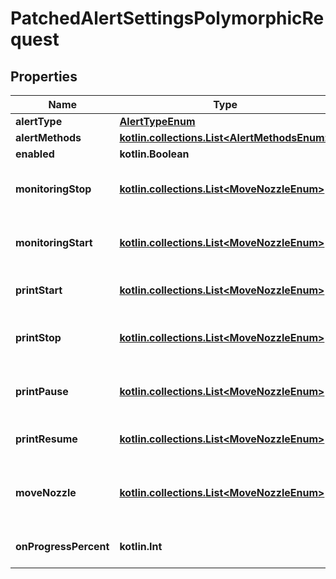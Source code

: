 
# PatchedAlertSettingsPolymorphicRequest

## Properties
Name | Type | Description | Notes
------------ | ------------- | ------------- | -------------
**alertType** | [**AlertTypeEnum**](AlertTypeEnum.md) |  |  [optional]
**alertMethods** | [**kotlin.collections.List&lt;AlertMethodsEnum&gt;**](AlertMethodsEnum.md) |  |  [optional]
**enabled** | **kotlin.Boolean** | Enable or disable this alert channel |  [optional]
**monitoringStop** | [**kotlin.collections.List&lt;MoveNozzleEnum&gt;**](MoveNozzleEnum.md) | Fires on &lt;strong&gt;MonitoringStop&lt;strong&gt; updates.   Helps debug unexpected Print Nanny crashes. |  [optional]
**monitoringStart** | [**kotlin.collections.List&lt;MoveNozzleEnum&gt;**](MoveNozzleEnum.md) | Fires on &lt;strong&gt;MonitoringStop&lt;/strong&gt; updates. Helpful if you want to confirm monitoring started without a problem. |  [optional]
**printStart** | [**kotlin.collections.List&lt;MoveNozzleEnum&gt;**](MoveNozzleEnum.md) | Fires on &lt;strong&gt;StopPrint&lt;/strong&gt; updates. Get notified as soon as a print job finishes.  |  [optional]
**printStop** | [**kotlin.collections.List&lt;MoveNozzleEnum&gt;**](MoveNozzleEnum.md) | Fires on &lt;strong&gt;PrintStart&lt;/strong&gt; command status changes. Helpful for verifying a print job started without a problem. |  [optional]
**printPause** | [**kotlin.collections.List&lt;MoveNozzleEnum&gt;**](MoveNozzleEnum.md) | Fires on &lt;strong&gt;PausePrint&lt;/strong&gt; command status changes. Helpful for verifying a print was paused successfully. |  [optional]
**printResume** | [**kotlin.collections.List&lt;MoveNozzleEnum&gt;**](MoveNozzleEnum.md) | Fires on &lt;strong&gt;ResumePrint&lt;/strong&gt; command status changes Helpful for verifying a print was resumed. |  [optional]
**moveNozzle** | [**kotlin.collections.List&lt;MoveNozzleEnum&gt;**](MoveNozzleEnum.md) | Fires on &lt;strong&gt;MoveNozzle&lt;/strong&gt;command status changes. Helpful for debugging connectivity between Print Nanny and OctoPrint |  [optional]
**onProgressPercent** | **kotlin.Int** | Progress notification interval. Example: 25 will notify you at 25%, 50%, 75%, and 100% progress |  [optional]



